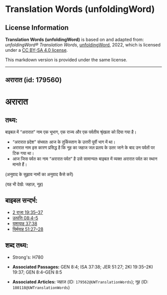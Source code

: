 # Translation Words (unfoldingWord)

## License Information

**Translation Words (unfoldingWord)** is based on and adapted from: _unfoldingWord® Translation Words_, [unfoldingWord](https://unfoldingword.org/utw), 2022, which is licensed under a [CC BY-SA 4.0 license](https://creativecommons.org/licenses/by-sa/4.0/legalcode.en).

This markdown version is provided under the same license.



--------------------------------

## अरारात (id: 179560)

अरारात
======

तथ्य:
-----

बाइबल में “अरारात” नाम एक भूभाग, एक राज्य और एक पर्वतीय श्रृंखला को दिया गया है।

* “अरारात प्रदेश” संभवतः आज के तुर्किस्तान के उत्तरी पूर्वी भाग में था।
* अरारात नाम इस कारण प्रसिद्ध है कि नूह का जहाज जल प्रलय के उतर जाने के बाद उन पर्वतों पर टिक गया था।
* आज जिस पर्वत का नाम “अरारात पर्वत” है उसे सामान्यतः बाइबल में व्यक्त अरारात पर्वत का स्थान मानते हैं।

(अनुवाद के सुझाव नामों का अनुवाद कैसे करें)

(यह भी देखें: जहाज़, नूह)

बाइबल सन्दर्भ:
--------------

* [2 राजा 19:35–37](https://ref.ly/2Kgs0:0)
* [उत्पत्ति 08:4–5](https://ref.ly/Gen8:4-Gen8:5)
* [यशायाह 37:38](https://ref.ly/Isa37:38)
* [यिर्मयाह 51:27–28](https://ref.ly/Jer51:27-Jer51:28)

शब्द तथ्य:
----------

* Strong's: H780

* **Associated Passages:** GEN 8:4; ISA 37:38; JER 51:27; 2KI 19:35–2KI 19:37; GEN 8:4–GEN 8:5
* **Associated Articles:** जहाज़ (ID: `179562@UWTranslationWords`); नूह (ID: `180118@UWTranslationWords`)

